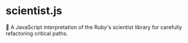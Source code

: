 # scientist.js
:microscope: A JavaScript interpretation of the Ruby's  scientist library for carefully refactoring critical paths.

